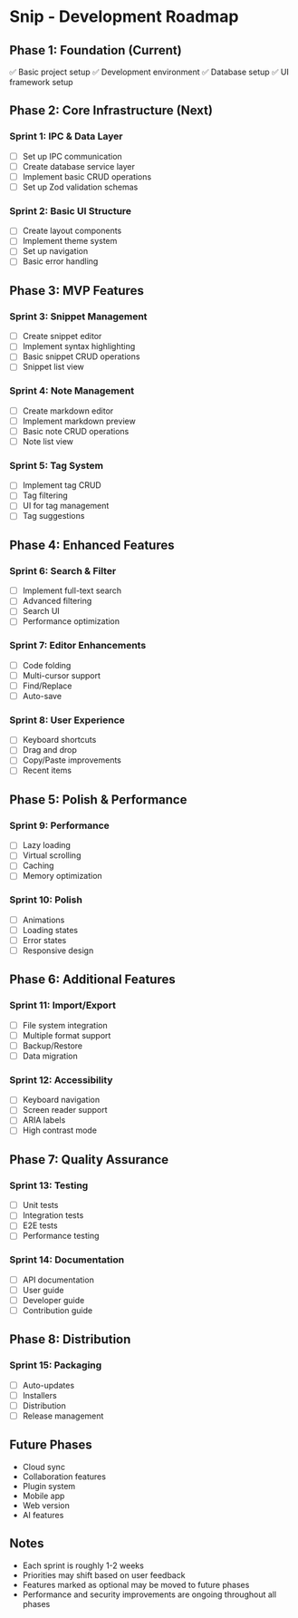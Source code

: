 # Snip - Development Roadmap

## Phase 1: Foundation (Current)
✅ Basic project setup
✅ Development environment
✅ Database setup
✅ UI framework setup

## Phase 2: Core Infrastructure (Next)
### Sprint 1: IPC & Data Layer
- [ ] Set up IPC communication
- [ ] Create database service layer
- [ ] Implement basic CRUD operations
- [ ] Set up Zod validation schemas

### Sprint 2: Basic UI Structure
- [ ] Create layout components
- [ ] Implement theme system
- [ ] Set up navigation
- [ ] Basic error handling

## Phase 3: MVP Features
### Sprint 3: Snippet Management
- [ ] Create snippet editor
- [ ] Implement syntax highlighting
- [ ] Basic snippet CRUD operations
- [ ] Snippet list view

### Sprint 4: Note Management
- [ ] Create markdown editor
- [ ] Implement markdown preview
- [ ] Basic note CRUD operations
- [ ] Note list view

### Sprint 5: Tag System
- [ ] Implement tag CRUD
- [ ] Tag filtering
- [ ] UI for tag management
- [ ] Tag suggestions

## Phase 4: Enhanced Features
### Sprint 6: Search & Filter
- [ ] Implement full-text search
- [ ] Advanced filtering
- [ ] Search UI
- [ ] Performance optimization

### Sprint 7: Editor Enhancements
- [ ] Code folding
- [ ] Multi-cursor support
- [ ] Find/Replace
- [ ] Auto-save

### Sprint 8: User Experience
- [ ] Keyboard shortcuts
- [ ] Drag and drop
- [ ] Copy/Paste improvements
- [ ] Recent items

## Phase 5: Polish & Performance
### Sprint 9: Performance
- [ ] Lazy loading
- [ ] Virtual scrolling
- [ ] Caching
- [ ] Memory optimization

### Sprint 10: Polish
- [ ] Animations
- [ ] Loading states
- [ ] Error states
- [ ] Responsive design

## Phase 6: Additional Features
### Sprint 11: Import/Export
- [ ] File system integration
- [ ] Multiple format support
- [ ] Backup/Restore
- [ ] Data migration

### Sprint 12: Accessibility
- [ ] Keyboard navigation
- [ ] Screen reader support
- [ ] ARIA labels
- [ ] High contrast mode

## Phase 7: Quality Assurance
### Sprint 13: Testing
- [ ] Unit tests
- [ ] Integration tests
- [ ] E2E tests
- [ ] Performance testing

### Sprint 14: Documentation
- [ ] API documentation
- [ ] User guide
- [ ] Developer guide
- [ ] Contribution guide

## Phase 8: Distribution
### Sprint 15: Packaging
- [ ] Auto-updates
- [ ] Installers
- [ ] Distribution
- [ ] Release management

## Future Phases
- Cloud sync
- Collaboration features
- Plugin system
- Mobile app
- Web version
- AI features

## Notes
- Each sprint is roughly 1-2 weeks
- Priorities may shift based on user feedback
- Features marked as optional may be moved to future phases
- Performance and security improvements are ongoing throughout all phases 